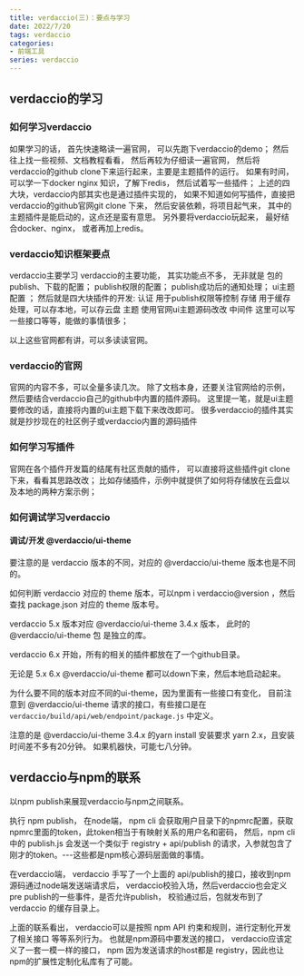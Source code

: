 ```yaml
---
title: verdaccio(三)：要点与学习
date: 2022/7/20
tags: verdaccio
categories: 
- 前端工具
series: verdaccio
---
```



## verdaccio的学习
### 如何学习verdaccio
如果学习的话，
首先快速略读一遍官网，
可以先跑下verdaccio的demo；
然后往上找一些视频、文档教程看看，
然后再较为仔细读一遍官网，
然后将verdaccio的github clone下来运行起来，主要是主题插件的运行。
如果有时间，可以学一下docker nginx 知识，了解下redis，
然后试着写一些插件；
上述的四大块，verdaccio内部其实也是通过插件实现的，
如果不知道如何写插件，直接把verdaccio的github官网git clone 下来，
然后安装依赖，将项目起气来，
其中的主题插件是能启动的，这点还是蛮有意思。
另外要将verdaccio玩起来，
最好结合docker、nginx，
或者再加上redis。


### verdaccio知识框架要点
verdaccio主要学习
verdaccio的主要功能，
其实功能点不多，
无非就是 包的publish、下载的配置；
publish权限的配置；
publish成功后的通知处理；
ui主题配置 ；
然后就是四大块插件的开发:
认证 用于publish权限等控制
存储 用于缓存处理，可以存本地，可以存云盘
主题 使用官网ui主题源码改改
中间件 这里可以写一些接口等等，能做的事情很多；

以上这些官网都有讲，可以多读读官网。


### verdaccio的官网
官网的内容不多，可以全量多读几次。
除了文档本身，还要关注官网给的示例，
然后要结合verdaccio自己的github中内置的插件源码。
这里提一笔，就是ui主题要修改的话，直接将内置的ui主题下载下来改改即可。
很多verdaccio的插件其实就是抄抄现在的社区例子或verdaccio内置的源码插件

### 如何学习写插件
官网在各个插件开发篇的结尾有社区贡献的插件，
可以直接将这些插件git clone 下来，看看其思路改改；
比如存储插件，示例中就提供了如何将存储放在云盘以及本地的两种方案示例；


### 如何调试学习verdaccio

#### 调试/开发 @verdaccio/ui-theme
要注意的是 verdaccio 版本的不同，对应的 @verdaccio/ui-theme 版本也是不同的。

如何判断 verdaccio 对应的 theme 版本，可以npm i verdaccio@version ，然后查找 package.json 对应的 theme 版本号。

verdaccio 5.x 版本对应 @verdaccio/ui-theme 3.4.x 版本， 此时的 @verdaccio/ui-theme 包 是独立的库。

verdaccio 6.x 开始，所有的相关的插件都放在了一个github目录。

无论是 5.x 6.x @verdaccio/ui-theme 都可以down下来，然后本地启动起来。

为什么要不同的版本对应不同的ui-theme，因为里面有一些接口有变化，
目前注意到 @verdaccio/ui-theme 请求的接口，有些接口是在 `verdaccio/build/api/web/endpoint/package.js` 中定义。

注意的是 @verdaccio/ui-theme 3.4.x 的yarn install 安装要求 yarn 2.x，且安装时间差不多有20分钟。
如果机器快，可能七八分钟。


## verdaccio与npm的联系
以npm publish来展现verdaccio与npm之间联系。

执行 npm publish，
在node端，
npm cli 会获取用户目录下的npmrc配置，获取npmrc里面的token，此token相当于有映射关系的用户名和密码，
然后，npm cli 中的 publish.js 会发送一个类似于 registry + api/publish 的请求，入参就包含了刚才的token。---这些都是npm核心源码层面做的事情。

在verdaccio端，
verdaccio 手写了一个上面的 api/publish的接口，接收到npm源码通过node端发送端请求后，
verdaccio校验入场，然后verdaccio也会定义pre publish的一些事件，是否允许publish，
校验通过后，包就发布到了 verdaccio 的缓存目录上。

上面的联系看出， verdaccio可以是按照 npm API 约束和规则，进行定制化开发了相关接口 等等系列行为。
也就是npm源码中要发送的接口， verdaccio应该定义了一套一模一样的接口，
npm 因为发送请求的host都是 registry，因此也让npm的扩展性定制化私库有了可能。
































